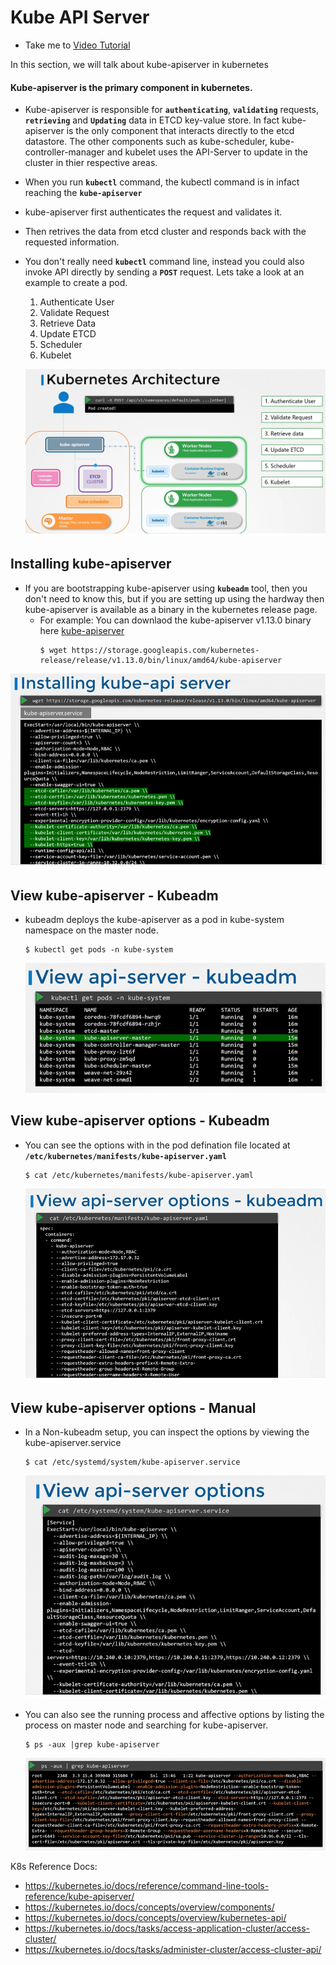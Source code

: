 # Kube API Server
  - Take me to [Video Tutorial](https://kodekloud.com/courses/539883/lectures/9808163)
  
In this section, we will talk about kube-apiserver in kubernetes

#### Kube-apiserver is the primary component in kubernetes.
- Kube-apiserver is responsible for **`authenticating`**, **`validating`** requests, **`retrieving`** and **`Updating`** data in ETCD key-value store. In fact kube-apiserver is the only component that interacts directly to the etcd datastore. The other components such as kube-scheduler, kube-controller-manager and kubelet uses the API-Server to update in the cluster in thier respective areas.
- When you run **`kubectl`** command, the kubectl command is in infact reaching the **`kube-apiserver`** 
- kube-apiserver first authenticates the request and validates it.
- Then retrives the data from etcd cluster and responds back with the requested information.
- You don't really need **`kubectl`** command line, instead you could also invoke API directly by sending a **`POST`** request. Lets take a look at an example to create a pod.
  1. Authenticate User
  1. Validate Request
  1. Retrieve Data
  1. Update ETCD
  1. Scheduler
  1. Kubelet
  
  ![post](../../images/post.PNG)
  
## Installing kube-apiserver

- If you are bootstrapping kube-apiserver using **`kubeadm`** tool, then you don't need to know this, but if you are setting up using the hardway then kube-apiserver is available as a binary in the kubernetes release page.
  - For example: You can downlaod the kube-apiserver v1.13.0 binary here [kube-apiserver](https://storage.googleapis.com/kubernetes-release/release/v1.13.0/bin/linux/amd64/kube-apiserver)
    ```
    $ wget https://storage.googleapis.com/kubernetes-release/release/v1.13.0/bin/linux/amd64/kube-apiserver
    ```
 
 ![kube-apiserver](../../images/kube-apiserver.PNG)
 
## View kube-apiserver - Kubeadm
- kubeadm deploys the kube-apiserver as a pod in kube-system namespace on the master node.
  ```
  $ kubectl get pods -n kube-system
  ```
   
  ![kube-apiserver1](../../images/kube-apiserver1.PNG)
   
## View kube-apiserver options - Kubeadm
- You can see the options with in the pod defination file located at **`/etc/kubernetes/manifests/kube-apiserver.yaml`**
  ```
  $ cat /etc/kubernetes/manifests/kube-apiserver.yaml
  ```
  
  ![kube-apiserver2](../../images/kube-apiserver2.PNG)
   
## View kube-apiserver options - Manual
- In a Non-kubeadm setup, you can inspect the options by viewing the kube-apiserver.service
  ```
  $ cat /etc/systemd/system/kube-apiserver.service
  ```
  
  ![kube-apiserver3](../../images/kube-apiserver3.PNG)
   
- You can also see the running process and affective options by listing the process on master node and searching for kube-apiserver.
  ```
  $ ps -aux |grep kube-apiserver
  ```
  ![kube-apiserver4](../../images/kube-apiserver4.PNG)

K8s Reference Docs:
- https://kubernetes.io/docs/reference/command-line-tools-reference/kube-apiserver/
- https://kubernetes.io/docs/concepts/overview/components/
- https://kubernetes.io/docs/concepts/overview/kubernetes-api/
- https://kubernetes.io/docs/tasks/access-application-cluster/access-cluster/
- https://kubernetes.io/docs/tasks/administer-cluster/access-cluster-api/
